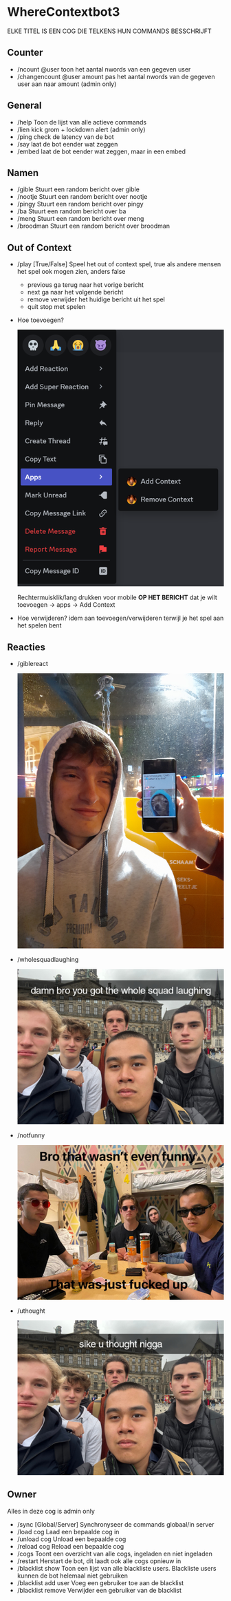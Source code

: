 # WhereContextbot3

ELKE TITEL IS EEN COG DIE TELKENS HUN COMMANDS BESSCHRIJFT

## Counter

* /ncount @user				toon het aantal nwords van een gegeven user
* /changencount @user amount	pas het aantal nwords van de gegeven user aan naar amount (admin only)

## General

* /help	Toon de lijst van alle actieve commands
* /lien		kick grom + lockdown alert (admin only)
* /ping	check de latency van de bot
* /say		laat de bot eender wat zeggen
* /embed	laat de bot eender wat zeggen, maar in een embed

## Namen

* /gible		Stuurt een random bericht over gible
* /nootje		Stuurt een random bericht over nootje
* /pingy		Stuurt een random bericht over pingy
* /ba			Stuurt een random bericht over ba
* /meng		Stuurt een random bericht over meng
* /broodman	Stuurt een random bericht over broodman

## Out of Context

* /play	[True/False] Speel het out of context spel, true als andere mensen het spel ook mogen zien, anders false

  * previous		ga terug naar het vorige bericht
  * next			ga naar het volgende bericht
  * remove		verwijder het huidige bericht uit het spel
  * quit			stop met spelen
* Hoe toevoegen?

  ![1685635456686](image/README/1685635456686.png)

  Rechtermuisklik/lang drukken voor mobile **OP HET BERICHT** dat je wilt toevoegen -> apps -> Add Context
* Hoe verwijderen?	idem aan toevoegen/verwijderen terwijl je het spel aan het spelen bent

## Reacties

* /giblereact

  ![1685635883355](image/README/1685635883355.jpg)
* /wholesquadlaughing

  ![1685635894640](image/README/1685635894640.jpg)
* /notfunny

  ![1685635909652](image/README/1685635909652.jpg)
* /uthought

  ![1685635917332](image/README/1685635917332.jpg)

## Owner

Alles in deze cog is admin only

* /sync [Global/Server]	Synchronyseer de commands globaal/in server
* /load cog		Laad een bepaalde cog in
* /unload cog	Unload een bepaalde cog
* /reload cog	Reload een bepaalde cog
* /cogs		Toont een overzicht van alle cogs, ingeladen en niet ingeladen
* /restart		Herstart de bot, dit laadt ook alle cogs opnieuw in
* /blacklist show 	Toon een lijst van alle blackliste users. Blackliste users kunnen de bot helemaal niet gebruiken
* /blacklist add user		Voeg een gebruiker toe aan de blacklist
* /blacklist remove		Verwijder een gebruiker van de blacklist
